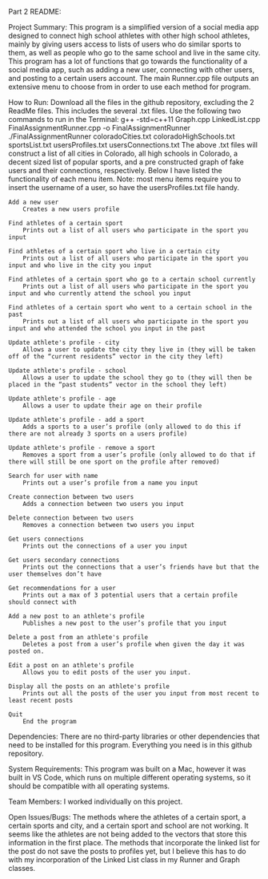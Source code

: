 Part 2 README:

Project Summary: 
This program is a simplified version of a social media app designed to connect high school athletes with other high school athletes, mainly by giving users access to lists of users who do similar sports to them, as well as people who go to the same school and live in the same city. This program has a lot of functions that go towards the functionality of a social media app, such as adding a new user, connecting with other users, and posting to a certain users account. The main Runner.cpp file outputs an extensive menu to choose from in order to use each method for program.

How to Run: 
    Download all the files in the github repository, excluding the 2 ReadMe files. This includes the several .txt files.
    Use the following two commands to run in the Terminal:
        g++ -std=c++11 Graph.cpp LinkedList.cpp FinalAssignmentRunner.cpp -o FinalAssignmentRunner
        ./FinalAssignmentRunner coloradoCities.txt coloradoHighSchools.txt sportsList.txt usersProfiles.txt usersConnections.txt
    The above .txt files will construct a list of all cities in Colorado, all high schools in Colorado, a decent sized list of popular sports, and a pre constructed graph of fake users and their connections, respectively.
    Below I have listed the functionality of each menu item. Note: most menu items require you to insert the username of a user, so have the usersProfiles.txt file handy.
    
    Add a new user
        Creates a new users profile
        
    Find athletes of a certain sport
        Prints out a list of all users who participate in the sport you input
        
    Find athletes of a certain sport who live in a certain city
        Prints out a list of all users who participate in the sport you input and who live in the city you input
        
    Find athletes of a certain sport who go to a certain school currently
        Prints out a list of all users who participate in the sport you input and who currently attend the school you input
        
    Find athletes of a certain sport who went to a certain school in the past
        Prints out a list of all users who participate in the sport you input and who attended the school you input in the past
    
    Update athlete's profile - city
        Allows a user to update the city they live in (they will be taken off of the “current residents” vector in the city they left)
        
    Update athlete's profile - school
        Allows a user to update the school they go to (they will then be placed in the “past students” vector in the school they left)
        
    Update athlete's profile - age
        Allows a user to update their age on their profile
        
    Update athlete's profile - add a sport
        Adds a sports to a user’s profile (only allowed to do this if there are not already 3 sports on a users profile)
        
    Update athlete's profile - remove a sport
        Removes a sport from a user’s profile (only allowed to do that if there will still be one sport on the profile after removed)
        
    Search for user with name
        Prints out a user’s profile from a name you input
        
    Create connection between two users
        Adds a connection between two users you input
        
    Delete connection between two users
        Removes a connection between two users you input
        
    Get users connections
        Prints out the connections of a user you input
        
    Get users secondary connections
        Prints out the connections that a user’s friends have but that the user themselves don’t have
        
    Get recommendations for a user
        Prints out a max of 3 potential users that a certain profile should connect with
        
    Add a new post to an athlete's profile
        Publishes a new post to the user’s profile that you input
        
    Delete a post from an athlete's profile
        Deletes a post from a user’s profile when given the day it was posted on.
        
    Edit a post on an athlete's profile
        Allows you to edit posts of the user you input.
        
    Display all the posts on an athlete's profile
        Prints out all the posts of the user you input from most recent to least recent posts
        
    Quit
        End the program


Dependencies: 
    There are no third-party libraries or other dependencies that need to be installed for this program. Everything you need is in this github repository. 

System Requirements: 
    This program was built on a Mac, however it was built in VS Code, which runs on multiple different operating systems, so it should be compatible with all operating systems.

Team Members: 
    I worked individually on this project.

Open Issues/Bugs: 
    The methods where the athletes of a certain sport,  a certain sports and city, and a certain sport and school are not working. It seems like the athletes are not being added to the vectors that store this information in the first place.
    The methods that incorporate the linked list for the post do not save the posts to profiles yet, but I believe this has to do with my incorporation of the Linked List class in my Runner and Graph classes.
